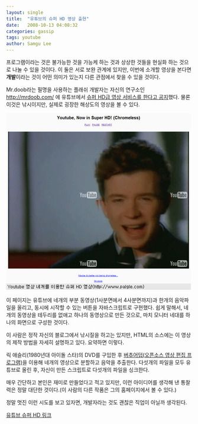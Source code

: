 ```yaml
---
layout: single
title:  "유튜브의 슈퍼 HD 영상 출현"
date:   2008-10-13 04:08:32
categories: gassip
tags: youtube
author: Samgu Lee
---
```

프로그램이라는 것은 불가능한 것을 가능케 하는 것과 상상한 것들을 현실화 하는 것으로 나눌 수 있을 것이다. 이 둘은 서로 보완 관계에 있지만, 이번에 소개할 영상을 본다면 **개발**이라는 것이 어떤 의미가 있는지 다른 관점에서 찾을 수 있을 것이다.

Mr.doob라는 필명을 사용하는 플래쉬 개발자는 자신의 연구소인 http://mrdoob.com/ 에 유튜브에서 [슈퍼 HD급 영상 서비스를 한다고 공지](http://mrdoob.com/blog/post/597/)했다. 물론 이것은 낚시이지만, 실제로 굉장한 해상도의 영상을 볼 수 있다.

![Youtube super HD](/assets/youtube-super-hd.gif)

이 페이지는 유튜브에 네개의 부분 동영상(1사분면에서 4사분면까지)과 한개의 음악파일을 올리고, 동시에 시작할 수 있는 버튼을 자바스크립트로 구현했다. 쉽게 말해서, 네개의 동영상을 테두리를 없애고 하나의 동영상으로 만든 것으로, 마치 모니터 네대를 하나의 화면으로 구성한 것이다.

이 사람은 정작 자신의 블로그에서 낚시질을 하고는 있지만, HTML의 소스에는 이 영상의 제작 방법을 자세히 설명하고 있다. 요약하면 이렇다.

릭 애슬리(1980년대 아이돌 스타)의 DVD를 구입한 후 [버추어덥(오픈소스 영상 편집 프로그램)](http://virtualdub.sourceforge.net/)을 이용해 네개의 영상으로 분할하고 음악을 추출한다. 다섯개의 파일을 모두 유튜브로 올린 후, 자신이 만든 스크립트로 다섯개의 파일을 싱크한다.

매우 간단하고 본인은 재미로 만들었다고 적고 있지만, 이런 아이디어를 생각해 낸 통찰력은 정말 대단한 것이다.(이 사람의 다른 작품은 그의 홈페이지에서 볼 수 있다.)

정말 멋진 이런 시도를 보고 있자면, 개발자라는 것도 괜찮은 직업이 아닐까 생각된다.

[유튜브 슈퍼 HD 링크](http://mrdoob.com/lab/youtube/superHD/chromeless/)
